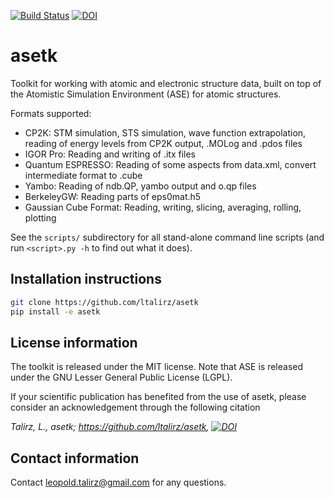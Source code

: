 [![Build Status](https://travis-ci.org/ltalirz/asetk.svg?branch=master)](https://travis-ci.org/ltalirz/asetk)
[![DOI](https://zenodo.org/badge/15176282.svg)](https://zenodo.org/badge/latestdoi/15176282)

asetk
=====

Toolkit for working with atomic and electronic structure data,
built on top of the Atomistic Simulation Environment (ASE) for
atomic structures.

Formats supported:

 * CP2K: STM simulation, STS simulation, wave function extrapolation,
   reading of energy levels from CP2K output, .MOLog and .pdos files
 * IGOR Pro: Reading and writing of .itx files
 * Quantum ESPRESSO: Reading of some aspects from data.xml,
      convert intermediate format to .cube
 * Yambo: Reading of ndb.QP, yambo output and o.qp files
 * BerkeleyGW: Reading parts of eps0mat.h5
 * Gaussian Cube Format: Reading, writing, slicing, averaging, rolling, plotting

See the `scripts/` subdirectory for all stand-alone command line scripts
(and run `<script>.py -h` to find out what it does).


Installation instructions
-------------------------

```bash
git clone https://github.com/ltalirz/asetk
pip install -e asetk
```

License information
-------------------

The toolkit is released under the MIT license.
Note that ASE is released under the GNU Lesser General Public License (LGPL).

If your scientific publication has benefited from the use of asetk,
please consider an acknowledgement through the following citation

*Talirz, L., asetk; https://github.com/ltalirz/asetk, [![DOI](https://zenodo.org/badge/15176282.svg)](https://zenodo.org/badge/latestdoi/15176282)*

Contact information
-------------------

Contact [leopold.talirz@gmail.com](mailto:leopold.talirz@gmail.com) for any
questions.
